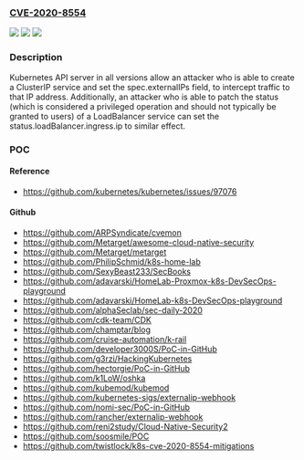 ### [CVE-2020-8554](https://cve.mitre.org/cgi-bin/cvename.cgi?name=CVE-2020-8554)
![](https://img.shields.io/static/v1?label=Product&message=Kubernetes&color=blue)
![](https://img.shields.io/static/v1?label=Version&message=Kubernetes%3D%20all%20versions%20&color=brighgreen)
![](https://img.shields.io/static/v1?label=Vulnerability&message=CWE-283%20Unverified%20Ownership&color=brighgreen)

### Description

Kubernetes API server in all versions allow an attacker who is able to create a ClusterIP service and set the spec.externalIPs field, to intercept traffic to that IP address. Additionally, an attacker who is able to patch the status (which is considered a privileged operation and should not typically be granted to users) of a LoadBalancer service can set the status.loadBalancer.ingress.ip to similar effect.

### POC

#### Reference
- https://github.com/kubernetes/kubernetes/issues/97076

#### Github
- https://github.com/ARPSyndicate/cvemon
- https://github.com/Metarget/awesome-cloud-native-security
- https://github.com/Metarget/metarget
- https://github.com/PhilipSchmid/k8s-home-lab
- https://github.com/SexyBeast233/SecBooks
- https://github.com/adavarski/HomeLab-Proxmox-k8s-DevSecOps-playground
- https://github.com/adavarski/HomeLab-k8s-DevSecOps-playground
- https://github.com/alphaSeclab/sec-daily-2020
- https://github.com/cdk-team/CDK
- https://github.com/champtar/blog
- https://github.com/cruise-automation/k-rail
- https://github.com/developer3000S/PoC-in-GitHub
- https://github.com/g3rzi/HackingKubernetes
- https://github.com/hectorgie/PoC-in-GitHub
- https://github.com/k1LoW/oshka
- https://github.com/kubemod/kubemod
- https://github.com/kubernetes-sigs/externalip-webhook
- https://github.com/nomi-sec/PoC-in-GitHub
- https://github.com/rancher/externalip-webhook
- https://github.com/reni2study/Cloud-Native-Security2
- https://github.com/soosmile/POC
- https://github.com/twistlock/k8s-cve-2020-8554-mitigations

